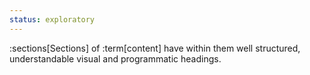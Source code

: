 ```yaml
---
status: exploratory
---
```


:sections[Sections] of :term[content] have within them well structured, understandable visual and programmatic headings.
